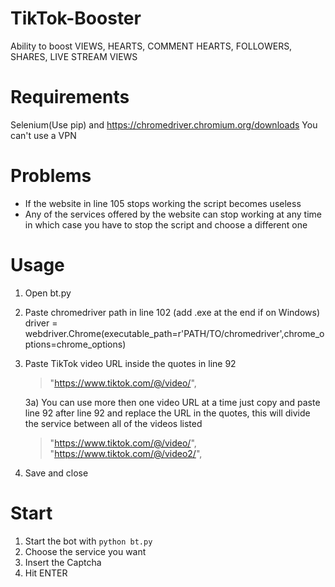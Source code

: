 # TikTok-Booster
Ability to boost VIEWS, HEARTS, COMMENT HEARTS, FOLLOWERS, SHARES, LIVE STREAM VIEWS

# Requirements
Selenium(Use pip) and https://chromedriver.chromium.org/downloads
You can't use a VPN

# Problems
- If the website in line 105 stops working the script becomes useless
- Any of the services offered by the website can stop working at any time in which case you have to stop the script and choose a different one

# Usage
1) Open bt.py
2) Paste chromedriver path in line 102 (add .exe at the end if on Windows)
	driver = webdriver.Chrome(executable_path=r'PATH/TO/chromedriver',chrome_options=chrome_options)

3) Paste TikTok video URL inside the quotes in line 92
	>"https://www.tiktok.com/@/video/",

	3a) You can use more then one video URL at a time just copy and paste line 92 after line 92 and replace the URL in the quotes, this will divide the service between all of the videos listed
	>"https://www.tiktok.com/@/video/",
	>"https://www.tiktok.com/@/video2/",

4) Save and close

# Start
1) Start the bot with `python bt.py`
2) Choose the service you want
3) Insert the Captcha
4) Hit ENTER